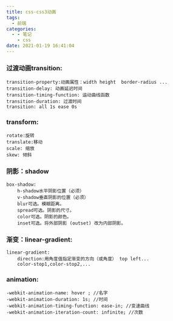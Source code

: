 ```yaml
---
title: css-css3动画
tags:
  - 前端
categories:
  - - 笔记
    - css
date: 2021-01-19 16:41:04
---
```


### 过渡动画transition:
	
	transition-property:动画属性：width height  border-radius ...
	transition-delay: 动画延迟时间
	transition-timing-function: 运动曲线函数
	transition-duration: 过渡时间
	transition: all 1s ease 0s
	
### transform:

	rotate:旋转
	translate:移动
	scale: 缩放
	skew: 倾斜
	
### 阴影：shadow

	box-shadow: 
		h-shadow水平阴影位置（必须） 
		v-shadow垂直阴影的位置（必须） 
		blur可选。模糊距离。 
		spread可选。阴影的尺寸。 
		color可选。阴影的颜色。
		inset可选。将外部阴影 (outset) 改为内部阴影。
		
### 渐变：linear-gradient:
	
	linear-gradient:
		direction:用角度值指定渐变的方向（或角度） top left...
		color-stop1,color-stop2,...
		
### animation:

	-webkit-animation-name: hover ; //名字
	-webkit-animation-duration: 1s; //时间
	-webkit-animation-timing-function: ease-in; //变速曲线
	-webkit-animation-iteration-count: infinite; //次数
	